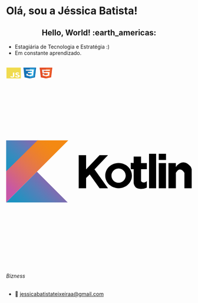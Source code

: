 <h1>Olá, sou a Jéssica Batista!</h1>
<h2 align="center">Hello, World! :earth_americas:</h2>




- Estagiária de Tecnologia e  Estratégia :) 
- Em constante aprendizado. 


 <div style="display: inline_block"><br>
 <img align="center" alt="Jehs-Js" height="30" width="40" src="https://raw.githubusercontent.com/devicons/devicon/master/icons/javascript/javascript-plain.svg">
 <img align="center" alt="Jehs-CSS" height="30" width="40" src="https://raw.githubusercontent.com/devicons/devicon/master/icons/css3/css3-original.svg">
 <img align="center" alt="Jehs-HTML" height="30" width="40" src="https://raw.githubusercontent.com/devicons/devicon/master/icons/html5/html5-original.svg">
 <svg xmlns="http://www.w3.org/2000/svg" viewBox="0 0 128 128"><linearGradient id="kotlin-original-wordmark-a" gradientUnits="userSpaceOnUse" x1="-4.046" y1="59.126" x2="13.694" y2="39.749"><stop offset="0" stop-color="#1c93c1"/><stop offset=".163" stop-color="#2391c0"/><stop offset=".404" stop-color="#378bbe"/><stop offset=".696" stop-color="#587eb9"/><stop offset=".995" stop-color="#7f6cb1"/></linearGradient><path fill="url(#kotlin-original-wordmark-a)" d="M0 42.6h22.2L0 64.5z"/><linearGradient id="kotlin-original-wordmark-b" gradientUnits="userSpaceOnUse" x1="1.085" y1="74.46" x2="30.957" y2="43.285"><stop offset="0" stop-color="#c757a7"/><stop offset=".046" stop-color="#ca5a9e"/><stop offset=".241" stop-color="#d66779"/><stop offset=".428" stop-color="#e17357"/><stop offset=".6" stop-color="#e97c3a"/><stop offset=".756" stop-color="#ef8324"/><stop offset=".888" stop-color="#f28817"/><stop offset=".982" stop-color="#f48912"/></linearGradient><path fill="url(#kotlin-original-wordmark-b)" d="M0 85.4l42.8-42.8H21.6L0 63.9z"/><linearGradient id="kotlin-original-wordmark-c" gradientUnits="userSpaceOnUse" x1="14.38" y1="92.496" x2="31.487" y2="74.781"><stop offset="0" stop-color="#1c93c1"/><stop offset=".216" stop-color="#2d8ebf"/><stop offset=".64" stop-color="#587eb9"/><stop offset=".995" stop-color="#7f6cb1"/></linearGradient><path fill="url(#kotlin-original-wordmark-c)" d="M42.4 85.4L21.2 64.2 0 85.4z"/><g><path d="M50 75.6V52.8h5.1v9.8l9.3-9.8h5.8l-9.3 9.8 9.3 13h-5.8l-6.8-9.5-2.5 2.5v7z"/><path d="M77.5 58.2c-5.1 0-9.2 3.9-9.2 8.7 0 4.8 4.1 8.7 9.2 8.7s9.2-3.9 9.2-8.7c0-4.8-4.1-8.7-9.2-8.7zm0 13.6c-2.7 0-4.9-2.2-4.9-4.9s2.2-4.9 4.9-4.9 4.9 2.2 4.9 4.9-2.2 4.9-4.9 4.9z"/><path d="M87.9 53.8H93v4.5h4v4.2h-4v8.2s1.5 2.1 4 0v4.5s-4 2-7.5 0c0 0-1.6-1.6-1.6-3.5v-9.2h-2v-4.4l2 .1v-4.4zM98.5 51.9h4.9v23.7h-4.9zM105.2 51.9h5v4.2h-5zM105.2 58.3h5v17.3h-5zM111.9 58.3h5.1V61s4.7-7.2 10.4 0l.5 1.5v13.1h-5V65s-2.8-5.3-5.9 0v10.6h-5.1V58.3z"/></g></svg>
 </div>
 
 ###### Bizness

- :email: jessicabatistateixeiraa@gmail.com

 

 
 
 
